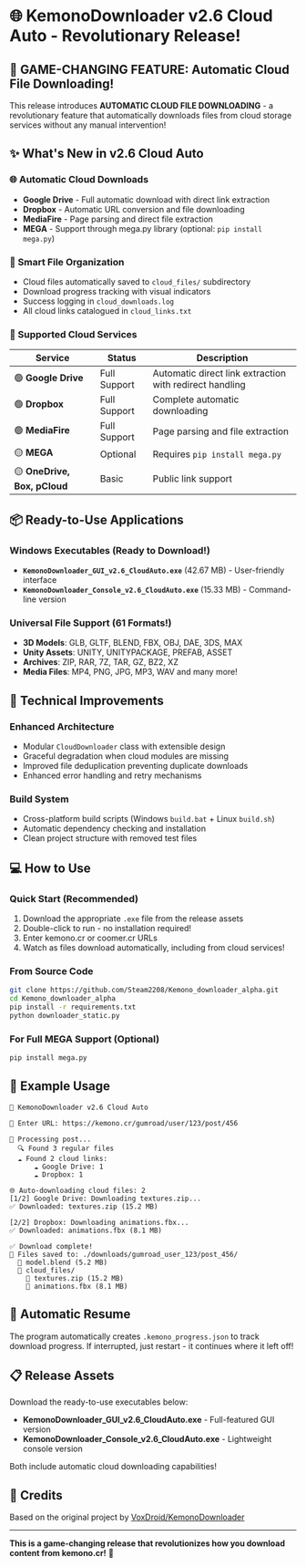 # 🌐 KemonoDownloader v2.6 Cloud Auto - Revolutionary Release!

## 🚀 GAME-CHANGING FEATURE: Automatic Cloud File Downloading!

This release introduces **AUTOMATIC CLOUD FILE DOWNLOADING** - a revolutionary feature that automatically downloads files from cloud storage services without any manual intervention!

## ✨ What's New in v2.6 Cloud Auto

### 🌐 Automatic Cloud Downloads
- **Google Drive** - Full automatic download with direct link extraction
- **Dropbox** - Automatic URL conversion and file downloading  
- **MediaFire** - Page parsing and direct file extraction
- **MEGA** - Support through mega.py library (optional: `pip install mega.py`)

### 📁 Smart File Organization
- Cloud files automatically saved to `cloud_files/` subdirectory
- Download progress tracking with visual indicators
- Success logging in `cloud_downloads.log`
- All cloud links catalogued in `cloud_links.txt`

### 🎯 Supported Cloud Services
| Service | Status | Description |
|---------|--------|-------------|
| 🟢 **Google Drive** | Full Support | Automatic direct link extraction with redirect handling |
| 🟢 **Dropbox** | Full Support | Complete automatic downloading |
| 🟢 **MediaFire** | Full Support | Page parsing and file extraction |
| 🟡 **MEGA** | Optional | Requires `pip install mega.py` |
| 🟡 **OneDrive, Box, pCloud** | Basic | Public link support |

## 📦 Ready-to-Use Applications

### Windows Executables (Ready to Download!)
- **`KemonoDownloader_GUI_v2.6_CloudAuto.exe`** (42.67 MB) - User-friendly interface
- **`KemonoDownloader_Console_v2.6_CloudAuto.exe`** (15.33 MB) - Command-line version

### Universal File Support (61 Formats!)
- **3D Models**: GLB, GLTF, BLEND, FBX, OBJ, DAE, 3DS, MAX
- **Unity Assets**: UNITY, UNITYPACKAGE, PREFAB, ASSET
- **Archives**: ZIP, RAR, 7Z, TAR, GZ, BZ2, XZ
- **Media Files**: MP4, PNG, JPG, MP3, WAV and many more!

## 🔧 Technical Improvements

### Enhanced Architecture
- Modular `CloudDownloader` class with extensible design
- Graceful degradation when cloud modules are missing
- Improved file deduplication preventing duplicate downloads
- Enhanced error handling and retry mechanisms

### Build System
- Cross-platform build scripts (Windows `build.bat` + Linux `build.sh`)
- Automatic dependency checking and installation
- Clean project structure with removed test files

## 💻 How to Use

### Quick Start (Recommended)
1. Download the appropriate `.exe` file from the release assets
2. Double-click to run - no installation required!
3. Enter kemono.cr or coomer.cr URLs
4. Watch as files download automatically, including from cloud services!

### From Source Code
```bash
git clone https://github.com/Steam2208/Kemono_downloader_alpha.git
cd Kemono_downloader_alpha
pip install -r requirements.txt
python downloader_static.py
```

### For Full MEGA Support (Optional)
```bash
pip install mega.py
```

## 🌟 Example Usage

```
🦊 KemonoDownloader v2.6 Cloud Auto

🔗 Enter URL: https://kemono.cr/gumroad/user/123/post/456

📄 Processing post...
  🔍 Found 3 regular files
  ☁️ Found 2 cloud links:
      ☁️ Google Drive: 1
      ☁️ Dropbox: 1

🌐 Auto-downloading cloud files: 2
[1/2] Google Drive: Downloading textures.zip...
✅ Downloaded: textures.zip (15.2 MB)

[2/2] Dropbox: Downloading animations.fbx...  
✅ Downloaded: animations.fbx (8.1 MB)

✅ Download complete!
📁 Files saved to: ./downloads/gumroad_user_123/post_456/
  📄 model.blend (5.2 MB)
  📂 cloud_files/
    📄 textures.zip (15.2 MB)
    📄 animations.fbx (8.1 MB)
```

## 🔄 Automatic Resume
The program automatically creates `.kemono_progress.json` to track download progress. If interrupted, just restart - it continues where it left off!

## 📋 Release Assets

Download the ready-to-use executables below:

- **KemonoDownloader_GUI_v2.6_CloudAuto.exe** - Full-featured GUI version
- **KemonoDownloader_Console_v2.6_CloudAuto.exe** - Lightweight console version

Both include automatic cloud downloading capabilities!

## 🙏 Credits

Based on the original project by [VoxDroid/KemonoDownloader](https://github.com/VoxDroid/KemonoDownloader)

---

**This is a game-changing release that revolutionizes how you download content from kemono.cr!** 🎉